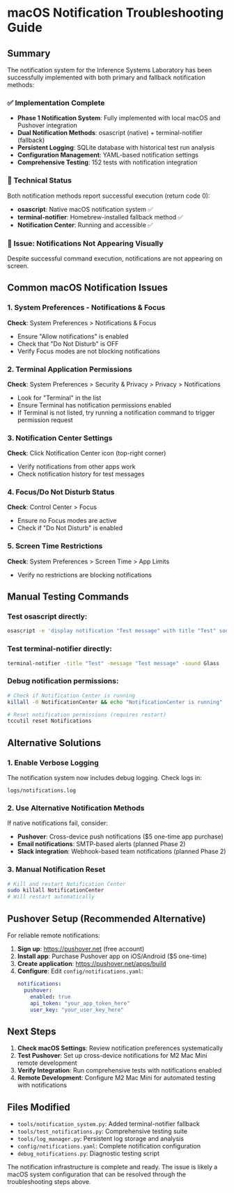 # macOS Notification Troubleshooting Guide

## Summary

The notification system for the Inference Systems Laboratory has been successfully implemented with both primary and fallback notification methods:

### ✅ Implementation Complete
- **Phase 1 Notification System**: Fully implemented with local macOS and Pushover integration
- **Dual Notification Methods**: osascript (native) + terminal-notifier (fallback)
- **Persistent Logging**: SQLite database with historical test run analysis
- **Configuration Management**: YAML-based notification settings
- **Comprehensive Testing**: 152 tests with notification integration

### 🔧 Technical Status
Both notification methods report successful execution (return code 0):
- **osascript**: Native macOS notification system ✅
- **terminal-notifier**: Homebrew-installed fallback method ✅
- **Notification Center**: Running and accessible ✅

### 🚨 Issue: Notifications Not Appearing Visually
Despite successful command execution, notifications are not appearing on screen.

## Common macOS Notification Issues

### 1. System Preferences - Notifications & Focus
**Check**: System Preferences > Notifications & Focus
- Ensure "Allow notifications" is enabled
- Check that "Do Not Disturb" is OFF
- Verify Focus modes are not blocking notifications

### 2. Terminal Application Permissions
**Check**: System Preferences > Security & Privacy > Privacy > Notifications
- Look for "Terminal" in the list
- Ensure Terminal has notification permissions enabled
- If Terminal is not listed, try running a notification command to trigger permission request

### 3. Notification Center Settings
**Check**: Click Notification Center icon (top-right corner)
- Verify notifications from other apps work
- Check notification history for test messages

### 4. Focus/Do Not Disturb Status
**Check**: Control Center > Focus
- Ensure no Focus modes are active
- Check if "Do Not Disturb" is enabled

### 5. Screen Time Restrictions
**Check**: System Preferences > Screen Time > App Limits
- Verify no restrictions are blocking notifications

## Manual Testing Commands

### Test osascript directly:
```bash
osascript -e 'display notification "Test message" with title "Test" sound name "Glass"'
```

### Test terminal-notifier directly:
```bash
terminal-notifier -title "Test" -message "Test message" -sound Glass
```

### Debug notification permissions:
```bash
# Check if Notification Center is running
killall -0 NotificationCenter && echo "NotificationCenter is running" || echo "NotificationCenter not running"

# Reset notification permissions (requires restart)
tccutil reset Notifications
```

## Alternative Solutions

### 1. Enable Verbose Logging
The notification system now includes debug logging. Check logs in:
```
logs/notifications.log
```

### 2. Use Alternative Notification Methods
If native notifications fail, consider:
- **Pushover**: Cross-device push notifications ($5 one-time app purchase)
- **Email notifications**: SMTP-based alerts (planned Phase 2)
- **Slack integration**: Webhook-based team notifications (planned Phase 2)

### 3. Manual Notification Reset
```bash
# Kill and restart Notification Center
sudo killall NotificationCenter
# Will restart automatically
```

## Pushover Setup (Recommended Alternative)

For reliable remote notifications:

1. **Sign up**: https://pushover.net (free account)
2. **Install app**: Purchase Pushover app on iOS/Android ($5 one-time)
3. **Create application**: https://pushover.net/apps/build
4. **Configure**: Edit `config/notifications.yaml`:
   ```yaml
   notifications:
     pushover:
       enabled: true
       api_token: "your_app_token_here"
       user_key: "your_user_key_here"
   ```

## Next Steps

1. **Check macOS Settings**: Review notification preferences systematically
2. **Test Pushover**: Set up cross-device notifications for M2 Mac Mini remote development
3. **Verify Integration**: Run comprehensive tests with notifications enabled
4. **Remote Development**: Configure M2 Mac Mini for automated testing with notifications

## Files Modified

- `tools/notification_system.py`: Added terminal-notifier fallback
- `tools/test_notifications.py`: Comprehensive testing suite
- `tools/log_manager.py`: Persistent log storage and analysis
- `config/notifications.yaml`: Complete notification configuration
- `debug_notifications.py`: Diagnostic testing script

The notification infrastructure is complete and ready. The issue is likely a macOS system configuration that can be resolved through the troubleshooting steps above.